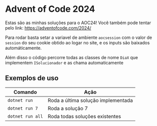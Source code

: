 # Advent of Code 2024

Estas são as minhas soluções para o AOC24!
Você também pode tentar pelo link: https://adventofcode.com/2024/

Para rodar basta setar a variavel de ambiente `aocsession` com o valor de `session` do seu cookie obtido ao logar no site, 
e os inputs são baixados automáticamente.

Além disso o código percorre todas as classes de nome `DiaX` que implementem `ISolucionador` e as chama automaticamente

## Exemplos de uso
| Comando | Ação |
| --- | --- |
|`dotnet run`| Roda a última solução implementada | 
|`dotnet run 7`| Roda a solução 7 |
|`dotnet run all`| Roda todas soluções existentes | 
